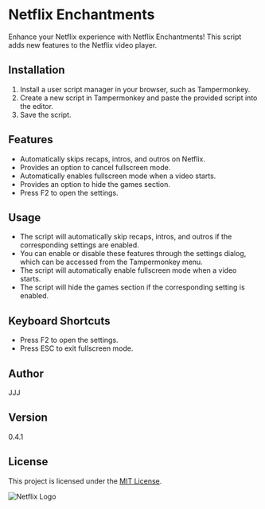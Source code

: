 # Netflix Enchantments 

Enhance your Netflix experience with Netflix Enchantments! This script adds new features to the Netflix video player.

## Installation

1. Install a user script manager in your browser, such as Tampermonkey.
2. Create a new script in Tampermonkey and paste the provided script into the editor.
3. Save the script.

## Features

- Automatically skips recaps, intros, and outros on Netflix.
- Provides an option to cancel fullscreen mode.
- Automatically enables fullscreen mode when a video starts.
- Provides an option to hide the games section.
- Press F2 to open the settings.

## Usage

- The script will automatically skip recaps, intros, and outros if the corresponding settings are enabled.
- You can enable or disable these features through the settings dialog, which can be accessed from the Tampermonkey menu.
- The script will automatically enable fullscreen mode when a video starts.
- The script will hide the games section if the corresponding setting is enabled.

## Keyboard Shortcuts

- Press F2 to open the settings.
- Press ESC to exit fullscreen mode.

## Author

JJJ

## Version

0.4.1

## License

This project is licensed under the [MIT License](https://choosealicense.com/licenses/mit/).

![Netflix Logo](https://www.google.com/s2/favicons?sz=64&domain=netflix.com)